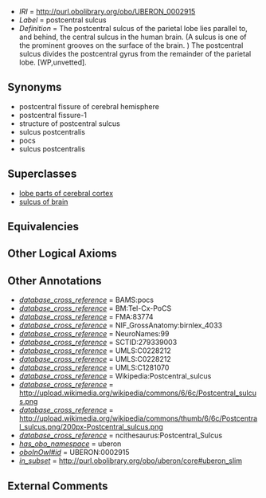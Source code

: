  * *IRI* = http://purl.obolibrary.org/obo/UBERON_0002915
 * *Label* = postcentral sulcus
 * *Definition* = The postcentral sulcus of the parietal lobe lies parallel to, and behind, the central sulcus in the human brain. (A sulcus is one of the prominent grooves on the surface of the brain. ) The postcentral sulcus divides the postcentral gyrus from the remainder of the parietal lobe. [WP,unvetted].

## Synonyms

 * postcentral fissure of cerebral hemisphere
 * postcentral fissure-1
 * structure of postcentral sulcus
 * sulcus postcentralis
 * pocs
 * sulcus postcentralis

## Superclasses

 * [lobe parts of cerebral cortex](../../UBERON/22/UBERON_0003022.md)
 * [sulcus of brain](../../UBERON/18/UBERON_0013118.md)

## Equivalencies


## Other Logical Axioms


## Other Annotations

 * *[database_cross_reference](../../ef/oboInOwl#hasDbXref.md)* = BAMS:pocs
 * *[database_cross_reference](../../ef/oboInOwl#hasDbXref.md)* = BM:Tel-Cx-PoCS
 * *[database_cross_reference](../../ef/oboInOwl#hasDbXref.md)* = FMA:83774
 * *[database_cross_reference](../../ef/oboInOwl#hasDbXref.md)* = NIF_GrossAnatomy:birnlex_4033
 * *[database_cross_reference](../../ef/oboInOwl#hasDbXref.md)* = NeuroNames:99
 * *[database_cross_reference](../../ef/oboInOwl#hasDbXref.md)* = SCTID:279339003
 * *[database_cross_reference](../../ef/oboInOwl#hasDbXref.md)* = UMLS:C0228212
 * *[database_cross_reference](../../ef/oboInOwl#hasDbXref.md)* = UMLS:C0228212
 * *[database_cross_reference](../../ef/oboInOwl#hasDbXref.md)* = UMLS:C1281070
 * *[database_cross_reference](../../ef/oboInOwl#hasDbXref.md)* = Wikipedia:Postcentral_sulcus
 * *[database_cross_reference](../../ef/oboInOwl#hasDbXref.md)* = http://upload.wikimedia.org/wikipedia/commons/6/6c/Postcentral_sulcus.png
 * *[database_cross_reference](../../ef/oboInOwl#hasDbXref.md)* = http://upload.wikimedia.org/wikipedia/commons/thumb/6/6c/Postcentral_sulcus.png/200px-Postcentral_sulcus.png
 * *[database_cross_reference](../../ef/oboInOwl#hasDbXref.md)* = ncithesaurus:Postcentral_Sulcus
 * *[has_obo_namespace](../../ce/oboInOwl#hasOBONamespace.md)* = uberon
 * *[oboInOwl#id](../../id/oboInOwl#id.md)* = UBERON:0002915
 * *[in_subset](../../et/oboInOwl#inSubset.md)* = http://purl.obolibrary.org/obo/uberon/core#uberon_slim

## External Comments

